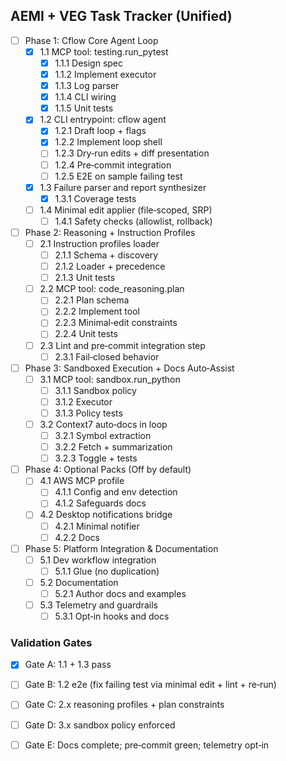 ## AEMI + VEG Task Tracker (Unified)

- [ ] Phase 1: Cflow Core Agent Loop
  - [x] 1.1 MCP tool: testing.run_pytest
    - [x] 1.1.1 Design spec
    - [x] 1.1.2 Implement executor
    - [x] 1.1.3 Log parser
    - [x] 1.1.4 CLI wiring
    - [x] 1.1.5 Unit tests
  - [x] 1.2 CLI entrypoint: cflow agent
    - [x] 1.2.1 Draft loop + flags
    - [x] 1.2.2 Implement loop shell
    - [ ] 1.2.3 Dry‑run edits + diff presentation
    - [ ] 1.2.4 Pre‑commit integration
    - [ ] 1.2.5 E2E on sample failing test
  - [x] 1.3 Failure parser and report synthesizer
    - [x] 1.3.1 Coverage tests
  - [ ] 1.4 Minimal edit applier (file‑scoped, SRP)
    - [ ] 1.4.1 Safety checks (allowlist, rollback)

- [ ] Phase 2: Reasoning + Instruction Profiles
  - [ ] 2.1 Instruction profiles loader
    - [ ] 2.1.1 Schema + discovery
    - [ ] 2.1.2 Loader + precedence
    - [ ] 2.1.3 Unit tests
  - [ ] 2.2 MCP tool: code_reasoning.plan
    - [ ] 2.2.1 Plan schema
    - [ ] 2.2.2 Implement tool
    - [ ] 2.2.3 Minimal‑edit constraints
    - [ ] 2.2.4 Unit tests
  - [ ] 2.3 Lint and pre‑commit integration step
    - [ ] 2.3.1 Fail‑closed behavior

- [ ] Phase 3: Sandboxed Execution + Docs Auto‑Assist
  - [ ] 3.1 MCP tool: sandbox.run_python
    - [ ] 3.1.1 Sandbox policy
    - [ ] 3.1.2 Executor
    - [ ] 3.1.3 Policy tests
  - [ ] 3.2 Context7 auto‑docs in loop
    - [ ] 3.2.1 Symbol extraction
    - [ ] 3.2.2 Fetch + summarization
    - [ ] 3.2.3 Toggle + tests

- [ ] Phase 4: Optional Packs (Off by default)
  - [ ] 4.1 AWS MCP profile
    - [ ] 4.1.1 Config and env detection
    - [ ] 4.1.2 Safeguards docs
  - [ ] 4.2 Desktop notifications bridge
    - [ ] 4.2.1 Minimal notifier
    - [ ] 4.2.2 Docs

- [ ] Phase 5: Platform Integration & Documentation
  - [ ] 5.1 Dev workflow integration
    - [ ] 5.1.1 Glue (no duplication)
  - [ ] 5.2 Documentation
    - [ ] 5.2.1 Author docs and examples
  - [ ] 5.3 Telemetry and guardrails
    - [ ] 5.3.1 Opt‑in hooks and docs

### Validation Gates
- [x] Gate A: 1.1 + 1.3 pass
- [ ] Gate B: 1.2 e2e (fix failing test via minimal edit + lint + re‑run)
- [ ] Gate C: 2.x reasoning profiles + plan constraints
- [ ] Gate D: 3.x sandbox policy enforced
- [ ] Gate E: Docs complete; pre‑commit green; telemetry opt‑in

